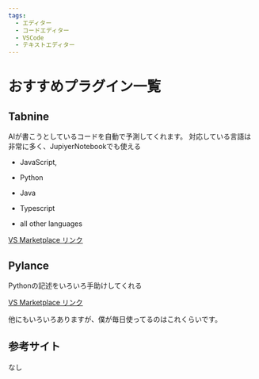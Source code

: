 ```yaml
---
tags:
  - エディター　
  - コードエディター
  - VSCode
  - テキストエディター
---
```


# おすすめプラグイン一覧


## Tabnine
AIが書こうとしているコードを自動で予測してくれます。
対応している言語は非常に多く、JupiyerNotebookでも使える
- JavaScript,

- Python

- Java

- Typescript

- all other languages

[VS Marketplace リンク](https://marketplace.visualstudio.com/items?itemName=TabNine.tabnine-vscode)


## Pylance
Pythonの記述をいろいろ手助けしてくれる

[VS Marketplace リンク](https://marketplace.visualstudio.com/items?itemName=ms-python.vscode-pylance)

他にもいろいろありますが、僕が毎日使ってるのはこれくらいです。

## 参考サイト
なし